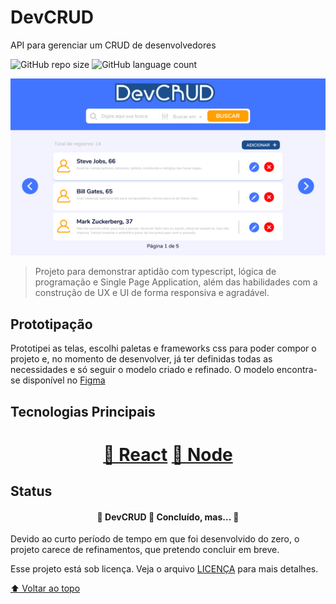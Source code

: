 # DevCRUD
API para gerenciar um CRUD de desenvolvedores

![GitHub repo size](https://img.shields.io/github/repo-size/rhtua/DevCRUD?style=for-the-badge)
![GitHub language count](https://img.shields.io/github/languages/count/rhtua/DevCRUD?style=for-the-badge)


<img src="screenshot.png" alt="Tela inicial">

> Projeto para demonstrar aptidão com typescript, lógica de programação e Single Page Application, além das habilidades com a construção de UX e UI de forma responsiva e agradável.

## Prototipação

Prototipei as telas, escolhi paletas e frameworks css para poder compor o projeto e, no momento de desenvolver, já ter definidas todas as necessidades e só seguir o modelo criado e refinado. O modelo encontra-se disponível no [Figma](https://www.figma.com/file/6YFqx5xv9ftVflrMam1JcZ/DevCRUD?node-id=0%3A1)


## Tecnologias Principais
<h1 align="center">
    <a href="https://pt-br.reactjs.org/">🔗 React</a>
    <a href="https://nodejs.org/pt-br/">🔗 Node</a>
</h1>

## Status
<h4 align="center"> 
	🚧  DevCRUD 🚀 Concluído, mas...  🚧
</h4>
Devido ao curto período de tempo em que foi desenvolvido do zero, o projeto carece de refinamentos, que pretendo concluir em breve.


Esse projeto está sob licença. Veja o arquivo [LICENÇA](LICENSE.md) para mais detalhes.

[⬆ Voltar ao topo](#DevCRUD)<br>


